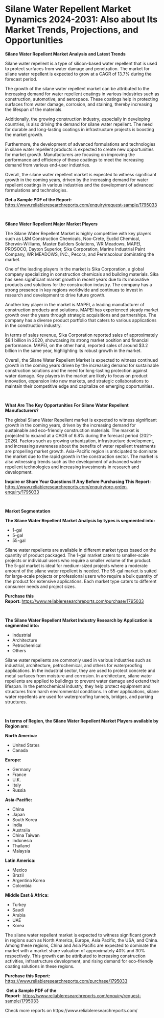 <p><h1>Silane Water Repellent Market Dynamics 2024-2031: Also about Its Market Trends, Projections, and Opportunities</h1></p><p><strong>Silane Water Repellent Market Analysis and Latest Trends</strong></p>
<p><p>Silane water repellent is a type of silicon-based water repellent that is used to protect surfaces from water damage and penetration. The market for silane water repellent is expected to grow at a CAGR of 13.7% during the forecast period.</p><p>The growth of the silane water repellent market can be attributed to the increasing demand for water repellent coatings in various industries such as construction, automotive, and aerospace. These coatings help in protecting surfaces from water damage, corrosion, and staining, thereby increasing the lifespan of the materials.</p><p>Additionally, the growing construction industry, especially in developing countries, is also driving the demand for silane water repellent. The need for durable and long-lasting coatings in infrastructure projects is boosting the market growth.</p><p>Furthermore, the development of advanced formulations and technologies in silane water repellent products is expected to create new opportunities for market growth. Manufacturers are focusing on improving the performance and efficiency of these coatings to meet the increasing demand from various end-user industries.</p><p>Overall, the silane water repellent market is expected to witness significant growth in the coming years, driven by the increasing demand for water repellent coatings in various industries and the development of advanced formulations and technologies.</p></p>
<p><strong>Get a Sample PDF of the Report:&nbsp;</strong> <a href="https://www.reliableresearchreports.com/enquiry/request-sample/1795033">https://www.reliableresearchreports.com/enquiry/request-sample/1795033</a></p>
<p>&nbsp;</p>
<p><strong>Silane Water Repellent Major Market Players</strong></p>
<p><p>The Silane Water Repellent Market is highly competitive with key players such as L&M Construction Chemicals, Nox-Crete, Euclid Chemical, Sherwin-Williams, Master Builders Solutions, WR Meadows, MAPEI, PROSOCO, Dayton Superior, Sika Corporation, Marine Industrial Paint Company, WR MEADOWS, INC., Pecora, and Permacolour dominating the market.</p><p>One of the leading players in the market is Sika Corporation, a global company specializing in construction chemicals and building materials. Sika has seen significant market growth in recent years due to its innovative products and solutions for the construction industry. The company has a strong presence in key regions worldwide and continues to invest in research and development to drive future growth.</p><p>Another key player in the market is MAPEI, a leading manufacturer of construction products and solutions. MAPEI has experienced steady market growth over the years through strategic acquisitions and partnerships. The company has a diverse product portfolio that caters to various applications in the construction industry.</p><p>In terms of sales revenue, Sika Corporation reported sales of approximately $8.1 billion in 2020, showcasing its strong market position and financial performance. MAPEI, on the other hand, reported sales of around $3.2 billion in the same year, highlighting its robust growth in the market.</p><p>Overall, the Silane Water Repellent Market is expected to witness continued growth in the coming years driven by the increasing demand for sustainable construction solutions and the need for long-lasting protection against water damage. Key players in the market are likely to focus on product innovation, expansion into new markets, and strategic collaborations to maintain their competitive edge and capitalize on emerging opportunities.</p></p>
<p>&nbsp;</p>
<p><strong>What Are The Key Opportunities For Silane Water Repellent Manufacturers?</strong></p>
<p><p>The global Silane Water Repellent market is expected to witness significant growth in the coming years, driven by the increasing demand for sustainable and eco-friendly construction materials. The market is projected to expand at a CAGR of 6.8% during the forecast period (2021-2026). Factors such as growing urbanization, infrastructure development, and increasing awareness about the benefits of water repellent treatments are propelling market growth. Asia-Pacific region is anticipated to dominate the market due to the rapid growth in the construction sector. The market is also witnessing trends such as the development of advanced water repellent technologies and increasing investments in research and development.</p></p>
<p><strong>Inquire or Share Your Questions If Any Before Purchasing This Report:</strong> <a href="https://www.reliableresearchreports.com/enquiry/pre-order-enquiry/1795033">https://www.reliableresearchreports.com/enquiry/pre-order-enquiry/1795033</a></p>
<p>&nbsp;</p>
<p><strong>Market Segmentation</strong></p>
<p><strong>The Silane Water Repellent Market Analysis by types is segmented into:</strong></p>
<p><ul><li>1-gal</li><li>5-gal</li><li>55-gal</li></ul></p>
<p><p>Silane water repellents are available in different market types based on the quantity of product packaged. The 1-gal market caters to smaller-scale projects or individual users who require a smaller volume of the product. The 5-gal market is ideal for medium-sized projects where a moderate amount of the silane water repellent is needed. The 55-gal market is suited for large-scale projects or professional users who require a bulk quantity of the product for extensive applications. Each market type caters to different consumer needs and project sizes.</p></p>
<p><strong>Purchase this Report:&nbsp;</strong><a href="https://www.reliableresearchreports.com/purchase/1795033">https://www.reliableresearchreports.com/purchase/1795033</a></p>
<p>&nbsp;</p>
<p><strong>The Silane Water Repellent Market Industry Research by Application is segmented into:</strong></p>
<p><ul><li>Industrial</li><li>Architecture</li><li>Petrochemical</li><li>Others</li></ul></p>
<p><p>Silane water repellents are commonly used in various industries such as industrial, architecture, petrochemical, and others for waterproofing applications. In the industrial sector, they are used to protect concrete and metal surfaces from moisture and corrosion. In architecture, silane water repellents are applied to buildings to prevent water damage and extend their lifespan. In the petrochemical industry, they help protect equipment and structures from harsh environmental conditions. In other applications, silane water repellents are used for waterproofing tunnels, bridges, and parking structures.</p></p>
<p>&nbsp;</p>
<p><strong>In terms of Region, the Silane Water Repellent Market Players available by Region are:</strong></p>
<p>
    <p> <strong> North America: </strong>
        <ul>
            <li>United States</li>
            <li>Canada</li>
        </ul>
        </p> 
    <p> <strong> Europe: </strong>
        <ul>
            <li>Germany</li>
            <li>France</li>
            <li>U.K.</li>
            <li>Italy</li>
            <li>Russia</li>
        </ul>
        </p> 
    <p> <strong> Asia-Pacific: </strong>
        <ul>
            <li>China</li>
            <li>Japan</li>
            <li>South Korea</li>
            <li>India</li>
            <li>Australia</li>
            <li>China Taiwan</li>
            <li>Indonesia</li>
            <li>Thailand</li>
            <li>Malaysia</li>
        </ul>
        </p> 
    <p> <strong> Latin America: </strong>
        <ul>
            <li>Mexico</li>
            <li>Brazil</li>
            <li>Argentina Korea</li>
            <li>Colombia</li>
        </ul>
        </p> 
    <p> <strong> Middle East & Africa: </strong>
        <ul>
            <li>Turkey</li>
            <li>Saudi</li>
            <li>Arabia</li>
            <li>UAE</li>
            <li>Korea</li>
        </ul>
    </p>
    </p>
<p><p>The silane water repellent market is expected to witness significant growth in regions such as North America, Europe, Asia Pacific, the USA, and China. Among these regions, China and Asia Pacific are expected to dominate the market with a market share valuation of approximately 40% and 30% respectively. This growth can be attributed to increasing construction activities, infrastructure development, and rising demand for eco-friendly coating solutions in these regions.</p></p>
<p><strong>Purchase this Report: </strong><a href="https://www.reliableresearchreports.com/purchase/1795033">https://www.reliableresearchreports.com/purchase/1795033</a></p>
<p>&nbsp;<strong>Get a Sample PDF of the Report:&nbsp;&nbsp;</strong><a href="https://www.reliableresearchreports.com/enquiry/request-sample/1795033">https://www.reliableresearchreports.com/enquiry/request-sample/1795033</a></p>
<p><strong></strong></p>
<p>Check more reports on https://www.reliableresearchreports.com/</p>